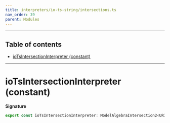 ```yaml
---
title: interpreters/io-ts-string/intersections.ts
nav_order: 39
parent: Modules
---
```


---

<h2 class="text-delta">Table of contents</h2>

- [ioTsIntersectionInterpreter (constant)](#iotsstringintersectioninterpreter-constant)

---

# ioTsIntersectionInterpreter (constant)

**Signature**

```ts
export const ioTsIntersectionInterpreter: ModelAlgebraIntersection2<URI> = ...
```
